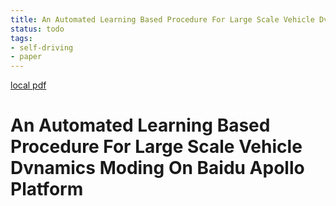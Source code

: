 ```yaml
---
title: An Automated Learning Based Procedure For Large Scale Vehicle Dvnamics Moding On Baidu Apollo Platform
status: todo
tags:
- self-driving
- paper
---
```


[local pdf](../../../pdfs/an-automated-learning-based-procedure-for-large-scale-vehicle-dvnamics-moding-on-baidu-apollo-platform.pdf)

# An Automated Learning Based Procedure For Large Scale Vehicle Dvnamics Moding On Baidu Apollo Platform
